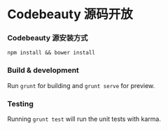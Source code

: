 # Codebeauty 源码开放

### Codebeauty 源安装方式

  ```
  npm install && bower install
  ```

### Build & development

Run `grunt` for building and `grunt serve` for preview.

### Testing

Running `grunt test` will run the unit tests with karma.
